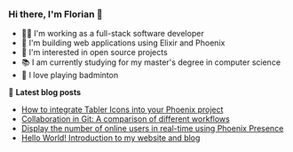 ### Hi there, I'm Florian 👋

- 👨‍💻 I'm working as a full-stack software developer
- 🔮 I'm building web applications using Elixir and Phoenix
- 🔭 I'm interested in open source projects
- 📚 I am currently studying for my master's degree in computer science
- 🏸 I love playing badminton

📕 **Latest blog posts**
<!-- BLOG-POST-LIST:START -->
- [How to integrate Tabler Icons into your Phoenix project](https://farens.me/blog/how-to-integrate-tabler-icons-into-your-phoenix-project)
- [Collaboration in Git: A comparison of different workflows](https://farens.me/blog/collaboration-in-git-a-comparison-of-different-workflows)
- [Display the number of online users in real-time using Phoenix Presence](https://farens.me/blog/real-time-user-count-with-phoenix-presence)
- [Hello World! Introduction to my website and blog](https://farens.me/blog/hello-world)
<!-- BLOG-POST-LIST:END -->

<!--
**Flo0807/Flo0807** is a ✨ _special_ ✨ repository because its `README.md` (this file) appears on your GitHub profile.

Here are some ideas to get you started:

- 🔭 I’m currently working on ...
- 🌱 I’m currently learning ...
- 👯 I’m looking to collaborate on ...
- 🤔 I’m looking for help with ...
- 💬 Ask me about ...
- 📫 How to reach me: ...
- 😄 Pronouns: ...
- ⚡ Fun fact: ...
-->
